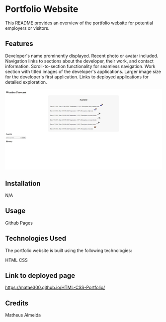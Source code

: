 # Portfolio Website

This README provides an overview of the portfolio website for potential employers or visitors.

## Features

Developer's name prominently displayed.
Recent photo or avatar included.
Navigation links to sections about the developer, their work, and contact information.
Scroll-to-section functionality for seamless navigation.
Work section with titled images of the developer's applications.
Larger image size for the developer's first application.
Links to deployed applications for detailed exploration.

![GitHub Logo](./images/Screenshot_3-4-2024_221313_matae300.github.io.jpeg)

## Installation

N/A

## Usage

Github Pages

## Technologies Used

The portfolio website is built using the following technologies:

HTML
CSS

## Link to deployed page
https://matae300.github.io/HTML-CSS-Portfolio/

## Credits
Matheus Almeida
